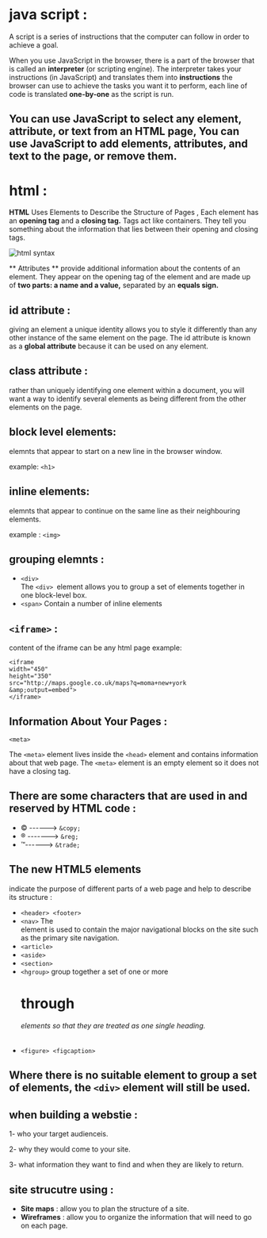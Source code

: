 # java script :
 A script is a series of instructions that the computer
can follow in order to achieve a goal.

When you use JavaScript in the browser, there is a part of the browser that is called an **interpreter** (or scripting engine).
The interpreter takes your instructions (in JavaScript) and
translates them into **instructions**  the browser can use to achieve
the tasks you want it to perform, each line of code is translated
**one-by-one** as the script is run.

 ## You can use JavaScript to select any element, attribute, or text from an HTML page, You can use JavaScript to add elements, attributes, and text to the page, or remove them.



  # html : 
  **HTML** Uses Elements to Describe the Structure of Pages
  , Each element has an **opening tag** and a **closing tag.**
  Tags act like containers. They tell you something about the information that lies between their opening and closing tags.

  ![html syntax](https://4.bp.blogspot.com/-B5vUzJXNAoE/Vuay2ygsN2I/AAAAAAAAG5o/-qOAVBa3LRkJ0fPWywYzkAcmezRAY2Rxg/s1600/html-syntax.png)

 ** Attributes ** provide additional information about the contents of an element. They appear on the opening tag of the element and are made up of **two parts: a name and a value,** separated by an **equals sign.**


  ## id attribute :
 giving an element a unique identity allows you to style it differently than any other instance of the same element on the page.
 The id attribute is known as a **global attribute** because it can be used on any element.

 ## class attribute : 
 rather than uniquely identifying one element within a document, you will want a way to identify several elements as being different from the other elements on the page.
   ## block level elements:
   elemnts that appear to start on a new line in the browser window.

   example: `<h1>`

   ## inline elements:
   elemnts that appear to continue on the same line as their neighbouring elements.
   
   example : `<img>`


   ## grouping elemnts :
  + `<div>`   
   The `<div> `element allows you to group a set of elements together in one block-level box.
  + `<span>`  Contain a number of inline elements


   ## `<iframe>` :
   content of the iframe can be any html page
   example: 
   ```
   <iframe
width="450"
height="350"
src="http://maps.google.co.uk/maps?q=moma+new+york
&amp;output=embed">
</iframe>
```
## Information About Your Pages :
`<meta>`

The `<meta>` element lives inside the `<head>` element and contains information about that web page.
The `<meta>` element is an empty element so it does not have a
closing tag.


## There are some characters that are used in and reserved by HTML code :
+ &copy; ------>    `&copy;`
+ &reg; ------->     `&reg;`
+ &trade;------>    `&trade;`

## The new HTML5 elements
  indicate the purpose of different parts of a web page and help to describe its structure :

  + `<header> <footer>` 
  + `<nav>`  The <nav> element is used to contain the major navigational blocks on the site such as the primary site navigation.
  + `<article>` 
  + `<aside>`  
  + `<section>`
  + `<hgroup>` group together a set of one or more <h1> through <h6> elements so that they are treated as one single heading.
  + `<figure> <figcaption>`
  ##  Where there is no suitable element to group a set of elements, the `<div>` element will still be used.


  ## when building a webstie :
 1- who your target audienceis.

 2- why they would come to your site.

 3- what information they want to find and when they are likely to return.


 ## site strucutre using :
 + **Site maps** :  allow you to plan the structure of a site.
 + **Wireframes**  :  allow you to organize the information that
will need to go on each page.

